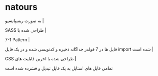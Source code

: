 # natours

به صورت ریسپانسیو |

SASS طراحی شده با |

7-1 Pattern | 

فایل ها در 7 فولدر جداگانه ذخیره و کدنویسی شده و در یک فایل import شده است |

CSS طراحی شده با اخرین قابلیت های |

تمامی فایل های استایل به یک فایل تبدیل و فشرده شده است 
